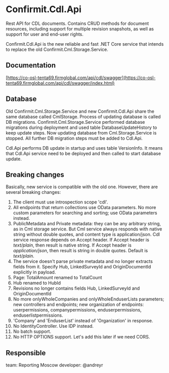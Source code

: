 # Confirmit.Cdl.Api
Rest API for CDL documents. Contains CRUD methods for document resources, including support for multiple revision snapshots, as well as support for user and end-user rights.

Confirmit.Cdl.Api is the new reliable and fast .NET Core service that intends to replace the old Confirmit.Cml.Storage.Service.
## Documentation
[https://co-osl-tenta69.firmglobal.com/api/cdl/swagger](https://co-osl-tenta69.firmglobal.com/api/cdl/swagger/index.html)
## Database
Old Confirmit.Cml.Storage.Service and new Confirmit.Cdl.Api share the same database called CmlStorage. Process of updating database is called DB migrations. Confirmit.Cml.Storage.Service performed database migrations during deployment and used table DatabaseUpdateHistory to keep update steps. Now updating database from Cml.Storage.Service is stopped. All further DB migration steps must be added to Cdl.Api.

Cdl.Api performs DB update in startup and uses table VersionInfo. It means that Cdl.Api service need to be deployed and then called to start database update.
## Breaking changes
Basically,  new service is compatible with the old one. However, there are several breaking changes:

 1. The client must use introspection scope 'cdl'.
 2. All endpoints that return collections use OData parameters. No more custom parameters for searching and sorting; use OData parameters instead.
 3. PublicMetadata and Private metadata: they can be any arbitrary string, as in Cml storage service. But Cml service always responds with native string without double quotes, and content type is application/json. Cdl service response depends on Accept header. If Accept header is *text/plain*, then result is native string. If Accept header is *application/json*, then result is string in double quotes. Default is *text/plain*.
 4. The service doesn't parse private metadata and no longer extracts fields from it. Specify Hub, LinkedSurveyId and OriginDocumentId explicitly in payload.
 5. Page: TotalAmount renamed to TotalCount
 6. Hub renamed to HubId
 7. Revisions no longer contains fields Hub, LinkedSurveyId and OriginDocumentId
 8. No more onlyWholeCompanies and onlyWholeEnduserLists parameters; new controllers and endpoints; new organization of endpoints: userpermissions, companypermissions, enduserpermissions, enduserlistpermissions.
 9. 'Company' and 'EnduserList' instead of 'Organization' in response.
 10. No IdentityController. Use IDP instead.
 11. No batch support.
 12. No HTTP OPTIONS support. Let's add this later if we need CORS.

## Responsible
 team: Reporting Moscow
 developer: @andreyr